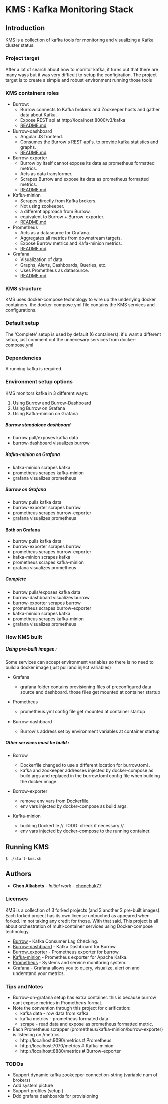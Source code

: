 # KMS : Kafka Monitoring Stack

## Introduction
KMS is a collection of kafka tools for monitoring and visualizing a Kafka cluster status.

### Project target
After a lot of search about how to monitor kafka, it turns out that there are many ways but it was very difficult to setup the configiration.
The project target is to create a simple and robust environment running those tools

### KMS containers roles
* Burrow:
  * Burrow connects to Kafka brokers and Zookeeper hosts
  and gather data about Kafka.
  * Expose REST api at http://localhost:8000/v3/kafka
  * [README.md](https://github.com/chenchuk77/kms/blob/master/Burrow/README.md)
* Burrow-dashboard
  * Angular JS frontend.
  * Consumes the Burrow's REST api's.
  to provide kafka statistics and graphs.
  * [README.md](https://github.com/joway/burrow-dashboard/blob/master/README.md)
* Burrow-exporter
  * Burrow by itself cannot expose its data as prometheus
  formatted metrics.
  * Acts as data transformer.
  * Scrapes Burrow and expose its data as prometheus
  formatted metrics.
  * [README.md](https://github.com/jirwin/burrow_exporter/blob/master/README.md)
* Kafka-minion
  * Scrapes directly from Kafka brokers.
  * Not using zookeeper.
  * a different approach from Burrow.
  * equivalent to Burrow + Burrow-exporter.
  * [README.md](https://github.com/chenchuk77/kms/blob/master/kafka-minion/README.md)
* Prometheus
  * Acts as a datasource for Grafana.
  * Aggregates all metrics from downstream targets.
  * Expose Burrow metrics and Kafa-minion metrics.
  * [README.md](https://hub.docker.com/r/prom/prometheus)
* Grafana
  * Visualization of data.
  * Graphs, Alerts, Dashboards, Queries, etc.
  * Uses Prometheus as datasource.
  * [README.md](https://github.com/grafana/grafana/blob/master/README.md)

### KMS structure
KMS uses docker-compose technology to wire up the underlying docker containers. the docker-compose.yml file contains the KMS services and configurations.

### Default setup
The 'Complete' setup is used by default (6 containers). if u want a different setup, just comment out the unnecesary services from docker-compose.yml 

### Dependencies
A running kafka is required.

### Environment setup options
KMS monitors kafka in 3 different ways:
1. Using Burrow and Burrow-Dashboard
2. Using Burrow on Grafana
3. Using Kafka-minion on Grafana

##### Burrow standalone dashboard 
* burrow pull/exposes kafka data
* burrow-dashboard visualizes burrow
##### Kafka-minion on Grafana
* kafka-minion scrapes kafka
* prometheus scrapes kafka-minion
* grafana visualizes prometheus
##### Burrow on Grafana
* burrow pulls kafka data
* burrow-exporter scrapes burrow
* prometheus scrapes burrow-exporter
* grafana visualizes prometheus
#### Both on Grafana
* burrow pulls kafka data
* burrow-exporter scrapes burrow
* prometheus scrapes burrow-exporter
* kafka-minion scrapes kafka
* prometheus scrapes kafka-minion
* grafana visualizes prometheus
##### Complete
* burrow pulls/exposes kafka data
* burrow-dashboard visualizes burrow
* burrow-exporter scrapes burrow
* prometheus scrapes burrow-exporter
* kafka-minion scrapes kafka
* prometheus scrapes kafka-minion
* grafana visualizes prometheus

### How KMS built
##### Using pre-built images :
Some services can accept environment variables so there is no need to build a docker image 
(just pull and inject variables)

* Grafana
  * grafana folder contains provisioning files of preconfigured data source and dashboard. 
those files get mounted at container startup

* Prometheus
  * prometheus.yml config file get mounted at container startup

* Burrow-dashboard
  * Burrow's address set by environment variables at container startup

##### Other services must be build :
* Borrow
  * Dockerfile changed to use a different location for burrow.toml .
  * kafka and zookeeper addresses injected by docker-compose as build args 
    and replaced in the burrow.toml config file when building the docker image.

* Borrow-exporter
  * remove env vars from Dockerfile.
  * env vars injected by docker-compose as build args.
 
* Kafka-minion
  * building Dockerfile // TODO: check if necessary //.
  * env vars injected by docker-compose to the running container.

## Running KMS
```
$ ./start-kms.sh
```


## Authors
* **Chen Alkabets** - *Initial work* - [chenchuk77](https://github.com/chenchuk77)

### Licenses
KMS is a collection of 3 forked projects (and 3 another 3 pre-built images). 
Each forked project has its own license untouched as appeared when forked. 
Im not taking any credit for those. With that said, This project is all about 
orchestration of multi-container services using Docker-compose technology.
* [Burrow](https://github.com/linkedin/Burrow) - Kafka Consumer Lag Checking.
* [Burrow-dashboard](https://github.com/joway/burrow-dashboard) - Kafka Dashboard for Burrow.
* [Burrow_exporter](https://github.com/jirwin/burrow_exporter) - Prometheus exporter for burrow.
* [Kafka-minion](https://github.com/cloudworkz/kafka-minion) - Prometheus exporter for Apache Kafka.
* [Prometheus](https://hub.docker.com/r/prom/prometheus) - Systems and service monitoring system.
* [Grafana](https://github.com/grafana/grafana) - Grafana allows you to query, visualize, alert on and understand your metrics.

### Tips and Notes
* Burrow-on-grafana setup has extra container. this is because burrow cant expose metrics in Prometheus format. 
* Note the convention through this project for clarification:
  * kafka data - row data from kafka
  * kafka metrics - prometheus formated data
  * scrape - read data and expose as prometheus formatted metric.
* Each Prometheus scrapper (prometheus/kafka-minion/burrow-exporter) is listening on /metrics
  * http://localhost:9090/metrics # Prometheus 
  * http://localhost:7070/metrics # Kafka-minion
  * http://localhost:8880/metrics # Burrow-exporter
                

### TODOs
* Support dynamic kafka zookeeper connection-string (variable num of brokers)
* Add system picture
* Support profiles (setup )
* Ddd grafana dashboards for provisioning

